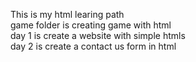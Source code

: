 This is my html learing path <br>
game folder is creating game with html<br>
day 1 is create a website with simple htmls<br>
day 2 is create a contact us form in html<br>